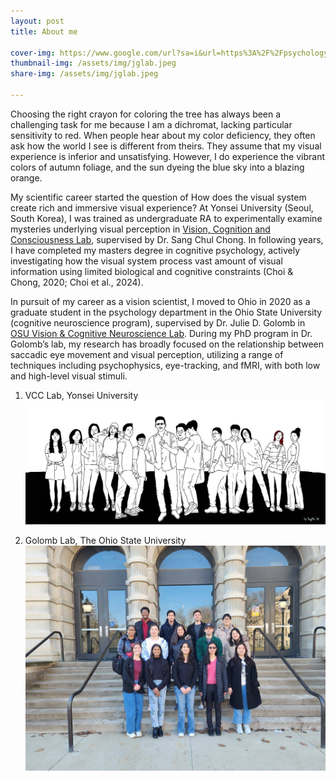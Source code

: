 ```yaml
---
layout: post
title: About me

cover-img: https://www.google.com/url?sa=i&url=https%3A%2F%2Fpsychology.osu.edu%2Fabout&psig=AOvVaw1mN47mtbTIBgyYkpx9cr6h&ust=1736443275788000&source=images&cd=vfe&opi=89978449&ved=0CBQQjRxqFwoTCNj_7rvR5ooDFQAAAAAdAAAAABAE
thumbnail-img: /assets/img/jglab.jpeg
share-img: /assets/img/jglab.jpeg

---
```


Choosing the right crayon for coloring the tree has always been a challenging task for me because I am a dichromat, lacking particular sensitivity to red. When people hear about my color deficiency, they often ask how the world I see is different from theirs. They assume that my visual experience is inferior and unsatisfying. However, I do experience the vibrant colors of autumn foliage, and the sun dyeing the blue sky into a blazing orange. 

My scientific career started the question of How does the visual system create rich and immersive visual experience? At Yonsei University (Seoul, South Korea), I was trained as undergraduate RA to experimentally examine mysteries underlying visual perception in [Vision, Cognition and Consciousness Lab](https://vcc.yonsei.ac.kr), supervised by Dr. Sang Chul Chong. In following years, I have completed my masters degree in cognitive psychology, actively investigating how the visual system process vast amount of visual information using limited biological and cognitive constraints (Choi & Chong, 2020; Choi et al., 2024).

In pursuit of my career as a vision scientist, I moved to Ohio in 2020 as a graduate student in the psychology department in the Ohio State University (cognitive neuroscience program), supervised by Dr. Julie D. Golomb in [OSU Vision & Cognitive Neuroscience Lab](https://u.osu.edu/golomblab/). During my PhD program in Dr. Golomb’s lab, my research has broadly focused on the relationship between saccadic eye movement and visual perception, utilizing a range of techniques including psychophysics, eye-tracking, and fMRI, with both low and high-level visual stimuli.


1. VCC Lab, Yonsei University ![vcclab](/assets/img/vcc.jpg)

2. Golomb Lab, The Ohio State University ![jglab](/assets/img/jglab.jpeg)
